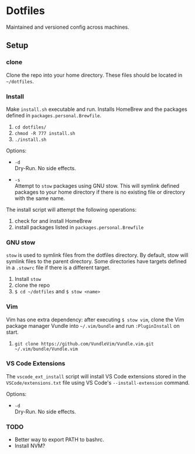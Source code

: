 # Dotfiles
Maintained and versioned config across machines.

## Setup

### clone
Clone the repo into your home directory. These files should be located in
`~/dotfiles`.

### Install
Make `install.sh` executable and run. Installs HomeBrew and the packages
defined in `packages.personal.Brewfile`.

1. `cd dotfiles/`
1. `chmod -R 777 install.sh`
1. `./install.sh`

Options:
 - `-d`   
Dry-Run. No side effects.

 - `-s`   
 Attempt to `stow` packages using GNU stow. This will symlink defined packages
 to your home directory if there is no existing file or directory with the same
 name.
 

The install script will attempt the following operations:
1. check for and install HomeBrew
1. install packages listed in `packages.personal.Brewfile`

### GNU stow
`stow` is used to symlink files from the dotfiles directory. By default, stow
will symlink files to the parent directory. Some directories have targets
defined in a `.stowrc` file if there is a different target.

1. Install `stow`
1. clone the repo
1. `$ cd ~/dotfiles` and `$ stow <name>`

### Vim
Vim has one extra dependency: after executing `$ stow vim`, clone the Vim
package manager Vundle into `~/.vim/bundle` and run `:PluginInstall` on start.

1. `git clone https://github.com/VundleVim/Vundle.vim.git ~/.vim/bundle/Vundle.vim`

### VS Code Extensions
The `vscode_ext_install` script will install VS Code extensions stored in the
`VSCode/extensions.txt` file using VS Code's `--install-extension` command.

Options:
 - `-d`   
Dry-Run. No side effects.

### TODO
* Better way to export PATH to bashrc.
* Install NVM?
